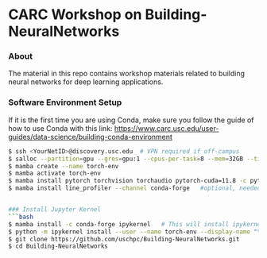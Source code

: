 # CARC Workshop on Building-NeuralNetworks

### About
The material in this repo contains workshop materials related to building neural networks for deep learning applications. 

### Software Environment Setup
If it is the first time you are using Conda, make sure you follow the guide of how to use Conda with this link: https://www.carc.usc.edu/user-guides/data-science/building-conda-environment
```bash
$ ssh <YourNetID>@discovery.usc.edu  # VPN required if off-campus
$ salloc --partition=gpu --gres=gpu:1 --cpus-per-task=8 --mem=32GB --time=1:00:00
$ mamba create --name torch-env
$ mamba activate torch-env
$ mamba install pytorch torchvision torchaudio pytorch-cuda=11.8 -c pytorch -c nvidia
$ mamba install line_profiler --channel conda-forge   #optional, needed if you want to use line_profiler function within your code


### Install Jupyter Kernel
```bash
$ mamba install -c conda-forge ipykernel   # This will install ipykernel inside your Conda environment
$ python -m ipykernel install --user --name torch-env --display-name "torch-env"     #This will link your Conda environment to OpenonDemand Jupyter Notebook Kernel 
$ git clone https://github.com/uschpc/Building-NeuralNetworks.git
$ cd Building-NeuralNetworks
